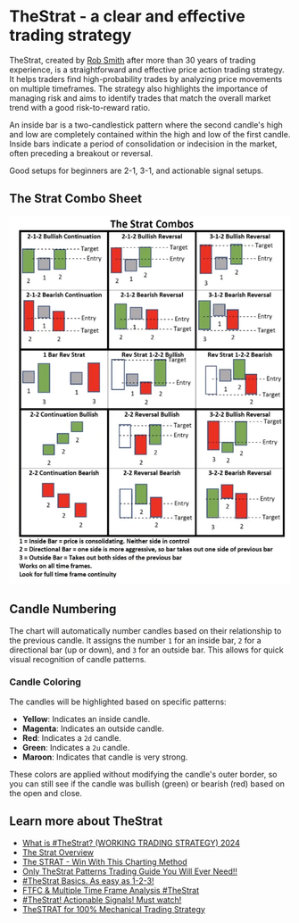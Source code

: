 # TheStrat - a clear and effective trading strategy

TheStrat, created by [Rob Smith](https://x.com/robintheblack) after more than 30 years of trading experience, is a straightforward and effective price action trading strategy. It helps traders find high-probability trades by analyzing price movements on multiple timeframes. The strategy also highlights the importance of managing risk and aims to identify trades that match the overall market trend with a good risk-to-reward ratio.

An inside bar is a two-candlestick pattern where the second candle's high and low are completely contained within the high and low of the first candle. Inside bars indicate a period of consolidation or indecision in the market, often preceding a breakout or reversal.

Good setups for beginners are 2-1, 3-1, and actionable signal setups.

## The Strat Combo Sheet

![The Strat Combo Sheet](../assets/TheStratCombos.png)

## Candle Numbering

The chart will automatically number candles based on their relationship to the previous candle. It assigns the number `1` for an inside bar, `2` for a directional bar (up or down), and `3` for an outside bar. This allows for quick visual recognition of candle patterns.

### Candle Coloring

The candles will be highlighted based on specific patterns:

- **Yellow**: Indicates an inside candle.
- **Magenta**: Indicates an outside candle.
- **Red**: Indicates a `2d` candle.
- **Green**: Indicates a `2u` candle.
- **Maroon**: Indicates that candle is very strong.

These colors are applied without modifying the candle's outer border, so you can still see if the candle was bullish (green) or bearish (red) based on the open and close.

## Learn more about TheStrat

- [What is #TheStrat? (WORKING TRADING STRATEGY) 2024](https://www.youtube.com/watch?v=0uiWWbOrtj4)
- [The Strat Overview](https://www.youtube.com/playlist?list=PLggReKMQs3PJXWdti9J6zDtP1gQwCn2vO)
- [The STRAT - Win With This Charting Method](https://www.youtube.com/watch?v=LBXlx07XwUI)
- [Only TheStrat Patterns Trading Guide You Will Ever Need!!](https://www.youtube.com/watch?v=jKzKqzRooZc)
- [#TheStrat Basics. As easy as 1-2-3!](https://www.youtube.com/watch?v=3XdOyquBhSU)
- [FTFC & Multiple Time Frame Analysis #TheStrat](https://www.youtube.com/watch?v=Igf8Rrf8Ou0)
- [#TheStrat! Actionable Signals! Must watch!](https://www.youtube.com/watch?v=1EwK7jUgL-s)
- [TheSTRAT for 100% Mechanical Trading Strategy](https://www.youtube.com/watch?v=RNP18fVDZ54)